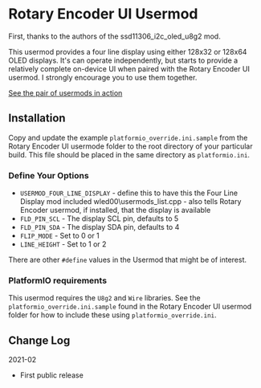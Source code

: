# Rotary Encoder UI Usermod

First, thanks to the authors of the ssd11306_i2c_oled_u8g2 mod.

This usermod provides a four line display using either
128x32 or 128x64 OLED displays.
It's can operate independently, but starts to provide
a relatively complete on-device UI when paired with the 
Rotary Encoder UI usermod. I strongly encourage you to use 
them together.

[See the pair of usermods in action](https://www.youtube.com/watch?v=tITQY80rIOA)

## Installation

Copy and update the example `platformio_override.ini.sample` 
from the Rotary Encoder UI usermode folder to the root directory of your particular build.
This file should be placed in the same directory as `platformio.ini`.

### Define Your Options

* `USERMOD_FOUR_LINE_DISPLAY`  - define this to have this the Four Line Display mod included wled00\usermods_list.cpp - also tells Rotary Encoder usermod, if installed, that the display is available
* `FLD_PIN_SCL`                - The display SCL pin, defaults to 5
* `FLD_PIN_SDA`                - The display SDA pin, defaults to 4
* `FLIP_MODE`                  - Set to 0 or 1
* `LINE_HEIGHT`                - Set to 1 or 2

There are other `#define` values in the Usermod that might be of interest.

### PlatformIO requirements

This usermod requires the `U8g2` and `Wire` libraries. See the 
`platformio_override.ini.sample` found in the Rotary Encoder
UI usermod folder for how to include these using `platformio_override.ini`.

## Change Log

2021-02
* First public release
